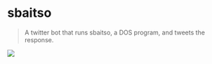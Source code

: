 # sbaitso

> A twitter bot that runs sbaitso, a DOS program, and tweets the response.

![](./sbaitso.png)
